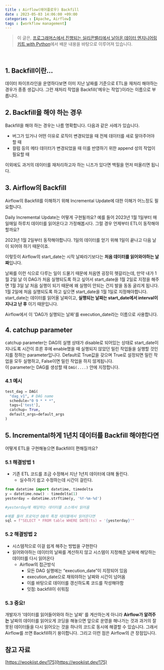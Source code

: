 ```yaml
---
title : Airflow(에어플로우) Backfill
date : 2023-05-03 14:06:00 +09:00
categories : [Apache, Airflow]
tags : [workflow management]
---
```


> 이 글은, [프로그래머스에서 진행되는 실리콘밸리에서 날아온 데이터 엔지니어링 키트 with Python](https://school.programmers.co.kr/learn/courses/16448/16448-%EB%9D%BC%EC%9D%B4%EB%B8%8C12%EA%B8%B0-%EC%8B%A4%EB%A6%AC%EC%BD%98%EB%B0%B8%EB%A6%AC%EC%97%90%EC%84%9C-%EB%82%A0%EC%95%84%EC%98%A8-%EB%8D%B0%EC%9D%B4%ED%84%B0-%EC%97%94%EC%A7%80%EB%8B%88%EC%96%B4%EB%A7%81-%EC%8A%A4%ED%83%80%ED%84%B0-%ED%82%A4%ED%8A%B8-with-python)에서 배운 내용을 바탕으로 이루어져 있습니다.

<br>

## 1. Backfill이란...
데이터 파이프라인을 운영하다보면 이미 지난 날짜를 기준으로 ETL을 재처리 해야하는 경우가 종종 생깁니다. 그런 재처리 작업을 Backfill('메우는 작업')이라는 이름으로 부릅니다.

## 2. Backfill을 해야 하는 경우
Backfill을 해야 하는 경우는 나름 명확합니다. 다음과 같은 사례가 있습니다.
- 버그가 있거나 어떤 이유로 로직이 변경되었을 때 전체 데이터를 새로 말아주어야 할 때
- 컬럼 등의 메타 데이터가 변경되었을 때 이를 반영하기 위한 append 성의 작업이 필요할 때

이외에도 과거의 데이터를 재처리하고자 하는 니즈가 있다면 백필을 먼저 떠올리면 됩니다.

## 3. Airflow의 Backfill
Airflow의 Backfill를 이해하기 위해 Incremental Update에 대한 이해가 어느정도 필요합니다.

Daily Incremental Update는 어떻게 구현될까요? 예를 들어 2023년 1월 1일부터 매일매일 하루치 데이터를 읽어온다고 가정해봅시다. 그럴 경우 언제부터 ETL이 동작해야할까요?

2023년 1월 2일부터 동작해야합니다. 1일의 데이터를 얻기 위해 1일이 끝나고 다음 날이 되어야 하기 때문이죠.

이렇듯이 Airflow의 start_date는 시작 날짜라기보다는 **처음 데이터를 읽어와야하는 날짜**입니다.

날짜를 이런 식으로 다루는 일이 드물기 때문에 처음엔 굉장히 헷갈리는데, 만약 내가 1월 2일 날 이 DAG가 처음 실행되도록 하고 싶어서 start_date을 1월 2일로 지정을 해주면 1월 3일 날 처음 실행이 되기 때문에 왜 실행이 안되는 건지 발을 동동 굴리게 됩니다. 1월 2일에 처음 실행되도록 하고 싶으면 start_date을 1월 1일로 지정해야합니다. start_date는 데이터를 읽어올 날짜이고, **실행되는 날짜는 start_date에서 interval이 지나고 난 후** 이기 때문입니다.

Airflow에서 이 'DAG가 실행되는 날짜'를 execution_date라는 이름으로 사용합니다. 

## 4. catchup parameter
catchup parameter는 DAG의 실행 상태가 disable로 되어있는 상태로 start_date이 지나도록 시간이 흐른 후에 enable했을 때 실행되지 않았던 밀린 작업들을 실행할 것인지를 정하는 parameter입니다. Default로 True값을 갖으며 True로 설정되면 밀린 작업을 모두 실행하고, False이면 밀린 작업을 하지 않게됩니다.  
이 parameter는 DAG를 생성할 때 `DAG(....)` 안에 지정합니다.

### 4.1 예시
```python
test_dag = DAG(
  "dag_v1", # DAG name
  schedule="0 9 * * *", 
  tags=['test'],
  catchup= True,
  default_args=default_args 
)
```

## 5. Incremental하게 1년치 데이터를 Backfill 해야한다면
어떻게 ETL을 구현해놓으면 Backfill이 편해질까요?

### 5.1 해결방법 1
  - 기존 ETL 코드를 조금 수정해서 지난 1년치 데이터에 대해 돌린다.
    - 실수하기 쉽고 수정하는데 시간이 걸린다.

```python
from datetime import datetime, timedelta
y = datetime.now() - timedelta(1)
yesterday = datetime.strftime(y, '%Y-%m-%d')

#yesterday에 해당하는 데이터를 소스에서 읽어옴

#예를 들어 프로덕션 DB의 특정 테이블에서 읽어온다면
sql = f"SELECT * FROM table WHERE DATE(ts) = '{yesterday}'"
```

### 5.2 해결방법 2

- 시스템적으로 이걸 쉽게 해주는 방법을 구현한다
- 읽어와야하는 데이터의 날짜를 계산하지 않고 시스템이 지정해준 날짜에 해당하는 데이터를 다시 읽어온다
    - Airflow의 접근방식
        - 모든 DAG 실행에는 “execution_date”이 지정되어 있음
        - execution_date으로 채워야하는 날짜와 시간이 넘어옴
        - 이를 바탕으로 데이터를 갱신하도록 코드를 작성해야함
        - 잇점: backfill이 쉬워짐

### 5.3 중요!
개발자가 '데이터를 읽어들어와야 하는 날짜' 를 계산하는게 아니라 **Airflow가 알려주는** 날짜의 데이터를 읽어오게 코딩을 해놓으면 앞으로 운영을 해나가는 것과 과거의 잘못된 데이터들을 다시 읽어오는 것을 하나의 코드로 동시에 해결할 수 있습니다. 그래서 Airflow를 쓰면 Backfill하기 용이합니다. 그리고 이런 점은 Airflow의 큰 장점입니다.


## 참고 자료
[https://wookiist.dev/175](https://wookiist.dev/175)

